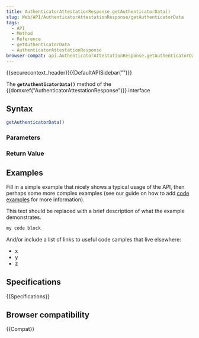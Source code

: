 ```yaml
---
title: AuthenticatorAttestationResponse.getAuthenticatorData()
slug: Web/API/AuthenticatorAttestationResponse/getAuthenticatorData
tags:
  - API
  - Method
  - Reference
  - getAuthenticatorData
  - AuthenticatorAttestationResponse
browser-compat: api.AuthenticatorAttestationResponse.getAuthenticatorData
---
```

{{securecontext_header}}{{DefaultAPISidebar("")}}

The **`getAuthenticatorData()`** method of the {{domxref("AuthenticatorAttestationResponse")}} interface 

## Syntax

```js
getAuthenticatorData()
```

### Parameters



### Return Value



## Examples

Fill in a simple example that nicely shows a typical usage of the API, then perhaps some more complex examples (see our guide on how to add [code examples](/en-US/docs/MDN/Contribute/Structures/Code_examples) for more information).

This text should be replaced with a brief description of what the example demonstrates.

```js
my code block
```

And/or include a list of links to useful code samples that live elsewhere:

*   x
*   y
*   z

## Specifications

{{Specifications}}

## Browser compatibility

{{Compat}}

